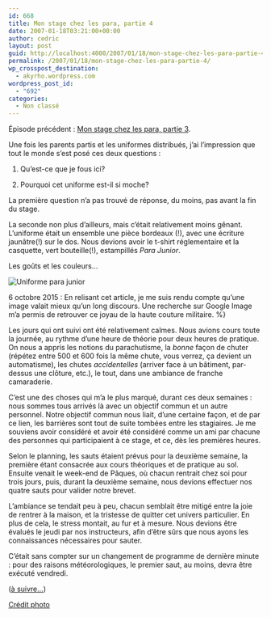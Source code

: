 ```yaml
---
id: 668
title: Mon stage chez les para, partie 4
date: 2007-01-18T03:21:00+00:00
author: cedric
layout: post
guid: http://localhost:4000/2007/01/18/mon-stage-chez-les-para-partie-4.html
permalink: /2007/01/18/mon-stage-chez-les-para-partie-4/
wp_crosspost_destination:
  - akyrho.wordpress.com
wordpress_post_id:
  - "692"
categories:
  - Non classé
---
```

Épisode précédent : [Mon stage chez les para, partie 3](/blog/2007/01/05/mon-stage-chez-les-para-partie-3/).

Une fois les parents partis et les uniformes distribués, j’ai l’impression que tout le monde s’est posé ces deux questions :

  1. Qu’est-ce que je fous ici?

  2. Pourquoi cet uniforme est-il si moche?

La première question n’a pas trouvé de réponse, du moins, pas avant la fin du stage.

La seconde non plus d’ailleurs, mais c’était relativement moins gênant. L’uniforme était un ensemble une pièce bordeaux (!), avec une écriture jaunâtre(!) sur le dos. Nous devions avoir le t-shirt réglementaire et la casquette, vert bouteille(!), estampillés _Para Junior_.

Les goûts et les couleurs…

![Uniforme para junior](/images/DSC_0009.jpg) 

6 octobre 2015 : En relisant cet article, je me suis rendu compte qu’une image valait mieux qu’un long discours. Une recherche sur Google Image m’a permis de retrouver ce joyau de la haute couture militaire. %}

Les jours qui ont suivi ont été relativement calmes. Nous avions cours toute la journée, au rythme d’une heure de théorie pour deux heures de pratique. On nous a appris les notions du parachutisme, la _bonne_ façon de chuter (répétez entre 500 et 600 fois la même chute, vous verrez, ça devient un automatisme), les chutes _accidentelles_ (arriver face à un bâtiment, par-dessus une clôture, etc.), le tout, dans une ambiance de franche camaraderie.

C’est une des choses qui m’a le plus marqué, durant ces deux semaines : nous sommes tous arrivés là avec un objectif commun et un autre personnel. Notre objectif commun nous liait, d’une certaine façon, et de par ce lien, les barrières sont tout de suite tombées entre les stagiaires. Je me souviens avoir considéré et avoir été considéré comme un ami par chacune des personnes qui participaient à ce stage, et ce, dès les premières heures.

Selon le planning, les sauts étaient prévus pour la deuxième semaine, la première étant consacrée aux cours théoriques et de pratique au sol. Ensuite venait le week-end de Pâques, où chacun rentrait chez soi pour trois jours, puis, durant la deuxième semaine, nous devions effectuer nos quatre sauts pour valider notre brevet.

L’ambiance se tendait peu à peu, chacun semblait être mitigé entre la joie de rentrer à la maison, et la tristesse de quitter cet univers particulier. En plus de cela, le stress montait, au fur et à mesure. Nous devions être évalués le jeudi par nos instructeurs, afin d’être sûrs que nous ayons les connaissances nécessaires pour sauter.

C’était sans compter sur un changement de programme de dernière minute : pour des raisons météorologiques, le premier saut, au moins, devra être exécuté vendredi.

([à suivre…](/blog/2007/01/21/mon-stage-chez-les-para-partie-5/))

[Crédit photo](http://www.paracommando.com/pictures/album.php?album=trgcpara&folder=Para-junior%202005%20-%20april)